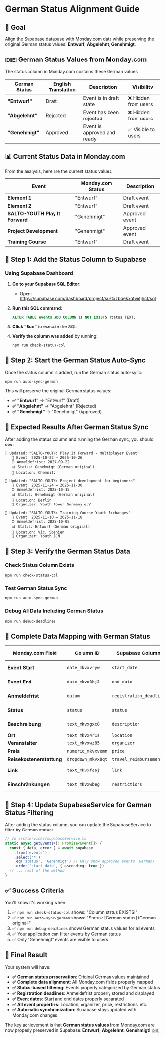# German Status Alignment Guide

## 🎯 **Goal**
Align the Supabase database with Monday.com data while preserving the original German status values: **Entwurf**, **Abgelehnt**, **Genehmigt**.

## 🇩🇪 **German Status Values from Monday.com**

The status column in Monday.com contains these German values:

| German Status | English Translation | Description | Visibility |
|---------------|-------------------|-------------|------------|
| **"Entwurf"** | Draft | Event is in draft state | ❌ Hidden from users |
| **"Abgelehnt"** | Rejected | Event has been rejected | ❌ Hidden from users |
| **"Genehmigt"** | Approved | Event is approved and ready | ✅ Visible to users |

## 📊 **Current Status Data in Monday.com**

From the analysis, here are the current status values:

| Event | Monday.com Status | Description |
|-------|------------------|-------------|
| **Element 1** | "Entwurf" | Draft event |
| **Element 2** | "Entwurf" | Draft event |
| **SALTO-YOUTH Play It Forward** | "Genehmigt" | Approved event |
| **Project Development** | "Genehmigt" | Approved event |
| **Training Course** | "Entwurf" | Draft event |

## 🔧 **Step 1: Add the Status Column to Supabase**

### **Using Supabase Dashboard**

1. **Go to your Supabase SQL Editor**: 
   - Open: https://supabase.com/dashboard/project/suztxzbqekxqtvntjhct/sql

2. **Run this SQL command**:
   ```sql
   ALTER TABLE events ADD COLUMN IF NOT EXISTS status TEXT;
   ```

3. **Click "Run"** to execute the SQL

4. **Verify the column was added** by running:
   ```bash
   npm run check-status-col
   ```

## 🔄 **Step 2: Start the German Status Auto-Sync**

Once the status column is added, run the German status auto-sync:

```bash
npm run auto-sync-german
```

This will preserve the original German status values:
- **✅ "Entwurf"** → "Entwurf" (Draft)
- **✅ "Abgelehnt"** → "Abgelehnt" (Rejected)  
- **✅ "Genehmigt"** → "Genehmigt" (Approved)

## 🎯 **Expected Results After German Status Sync**

After adding the status column and running the German sync, you should see:

```
🔄 Updated: "SALTO-YOUTH: Play It Forward - Multiplayer Event"
   📅 Event: 2025-10-22 → 2025-10-26
   ⏰ Anmeldefrist: 2025-09-22
   📊 Status: Genehmigt (German original)
   📍 Location: Chemnitz

🔄 Updated: "SALTO-YOUTH: Project development for beginners"
   📅 Event: 2025-11-24 → 2025-11-30
   ⏰ Anmeldefrist: 2025-10-15
   📊 Status: Genehmigt (German original)
   📍 Location: Berlin
   👤 Organizer: Youth Power Germany e.V

🔄 Updated: "SALTO-YOUTH: Training Course Youth Exchanges"
   📅 Event: 2025-11-10 → 2025-11-18
   ⏰ Anmeldefrist: 2025-10-05
   📊 Status: Entwurf (German original)
   📍 Location: Vic, Spanien
   👤 Organizer: Youth BCN
```

## 🧪 **Step 3: Verify the German Status Data**

### **Check Status Column Exists**
```bash
npm run check-status-col
```

### **Test German Status Sync**
```bash
npm run auto-sync-german
```

### **Debug All Data Including German Status**
```bash
npm run debug-deadlines
```

## 🎯 **Complete Data Mapping with German Status**

| Monday.com Field | Column ID | Supabase Column | Example Value | Status |
|------------------|-----------|-----------------|---------------|---------|
| **Event Start** | `date_mkvxvryw` | `start_date` | 2025-10-22 | ✅ |
| **Event End** | `date_mkvx3kj3` | `end_date` | 2025-10-26 | ✅ |
| **Anmeldefrist** | `datum` | `registration_deadline` | 2025-09-22 | ✅ |
| **Status** | `status` | `status` | **Genehmigt** (German) | ✅ |
| **Beschreibung** | `text_mkvxgxc8` | `description` | Event description | ✅ |
| **Ort** | `text_mkvx4r1s` | `location` | Chemnitz | ✅ |
| **Veranstalter** | `text_mkvxwz85` | `organizer` | Youth BCN | ✅ |
| **Preis** | `numeric_mkvxvemn` | `price` | 50 | ✅ |
| **Reisekostenerstattung** | `dropdown_mkvx8qt` | `travel_reimbursement` | Yes/No | ✅ |
| **Link** | `text_mkvxfs6j` | `link` | Registration link | ✅ |
| **Einschränkungen** | `text_mkvxwbeg` | `restrictions` | Event restrictions | ✅ |

## 🚀 **Step 4: Update SupabaseService for German Status Filtering**

After adding the status column, you can update the SupabaseService to filter by German status:

```typescript
// In src/services/supabaseService.ts
static async getEvents(): Promise<Event[]> {
  const { data, error } = await supabase
    .from('events')
    .select('*')
    .eq('status', 'Genehmigt') // Only show approved events (German)
    .order('start_date', { ascending: true })
  // ... rest of the method
}
```

## ✅ **Success Criteria**

You'll know it's working when:

1. ✅ `npm run check-status-col` shows: "Column status EXISTS!"
2. ✅ `npm run auto-sync-german` shows: "Status: [German status] (German original)"
3. ✅ `npm run debug-deadlines` shows German status values for all events
4. ✅ Your application can filter events by German status
5. ✅ Only "Genehmigt" events are visible to users

## 🎊 **Final Result**

Your system will have:
- **✅ German status preservation**: Original German values maintained
- **✅ Complete data alignment**: All Monday.com fields properly mapped
- **✅ Status-based filtering**: Events properly categorized by German status
- **✅ Registration deadlines**: Anmeldefrist properly stored and displayed
- **✅ Event dates**: Start and end dates properly separated
- **✅ All event properties**: Location, organizer, price, restrictions, etc.
- **✅ Automatic synchronization**: Supabase stays updated with Monday.com changes

The key achievement is that **German status values** from Monday.com are now properly preserved in Supabase: **Entwurf**, **Abgelehnt**, **Genehmigt**! 🇩🇪

